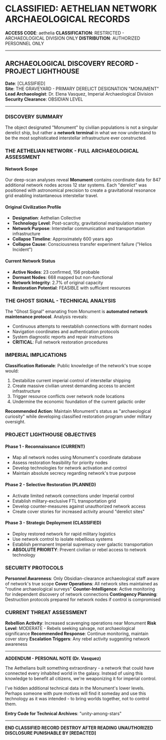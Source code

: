 # CLASSIFIED: AETHELIAN NETWORK ARCHAEOLOGICAL RECORDS
**ACCESS CODE**: aethelia
**CLASSIFICATION**: RESTRICTED - ARCHAEOLOGICAL DIVISION ONLY
**DISTRIBUTION**: AUTHORIZED PERSONNEL ONLY

---

## ARCHAEOLOGICAL DISCOVERY RECORD - PROJECT LIGHTHOUSE

**Date**: [CLASSIFIED]  
**Site**: THE GRAVEYARD - PRIMARY DERELICT DESIGNATION "MONUMENT"  
**Lead Archaeologist**: Dr. Elena Vasquez, Imperial Archaeological Division  
**Security Clearance**: OBSIDIAN LEVEL

---

### DISCOVERY SUMMARY

The object designated "Monument" by civilian populations is not a singular derelict ship, but rather a **network terminal** in what we now understand to be the most sophisticated interstellar infrastructure ever constructed.

### THE AETHELIAN NETWORK - FULL ARCHAEOLOGICAL ASSESSMENT

#### Network Scope
Our deep-scan analyses reveal **Monument** contains coordinate data for 847 additional network nodes across 12 star systems. Each "derelict" was positioned with astronomical precision to create a gravitational resonance grid enabling instantaneous interstellar travel.

#### Original Civilization Profile
- **Designation**: Aethelian Collective
- **Technology Level**: Post-scarcity, gravitational manipulation mastery  
- **Network Purpose**: Interstellar communication and transportation infrastructure
- **Collapse Timeline**: Approximately 600 years ago
- **Collapse Cause**: Consciousness transfer experiment failure ("Helios Incident")

#### Current Network Status
- **Active Nodes**: 23 confirmed, 156 probable
- **Dormant Nodes**: 668 mapped but non-functional
- **Network Integrity**: 2.7% of original capacity
- **Restoration Potential**: FEASIBLE with sufficient resources

### THE GHOST SIGNAL - TECHNICAL ANALYSIS

The "Ghost Signal" emanating from Monument is **automated network maintenance protocol**. Analysis reveals:
- Continuous attempts to reestablish connections with dormant nodes
- Navigation coordinates and authentication protocols
- System diagnostic reports and repair instructions
- **CRITICAL**: Full network restoration procedures

### IMPERIAL IMPLICATIONS

**Classification Rationale**: Public knowledge of the network's true scope would:
1. Destabilize current imperial control of interstellar shipping
2. Create massive civilian unrest demanding access to ancient infrastructure  
3. Trigger resource conflicts over network node locations
4. Undermine the economic foundation of the current galactic order

**Recommended Action**: Maintain Monument's status as "archaeological curiosity" while developing classified restoration program under military oversight.

### PROJECT LIGHTHOUSE OBJECTIVES

#### Phase 1 - Reconnaissance (CURRENT)
- Map all network nodes using Monument's coordinate database
- Assess restoration feasibility for priority nodes
- Develop technologies for network activation and control
- Maintain absolute secrecy regarding network's true purpose

#### Phase 2 - Selective Restoration (PLANNED)
- Activate limited network connections under Imperial control
- Establish military-exclusive FTL transportation grid
- Develop counter-measures against unauthorized network access
- Create cover stories for increased activity around "derelict sites"

#### Phase 3 - Strategic Deployment (CLASSIFIED)
- Deploy restored network for rapid military logistics
- Use network control to isolate rebellious systems
- Establish permanent Imperial supremacy over galactic transportation
- **ABSOLUTE PRIORITY**: Prevent civilian or rebel access to network technology

### SECURITY PROTOCOLS

**Personnel Awareness**: Only Obsidian-clearance archaeological staff aware of network's true scope
**Cover Operations**: All network sites maintained as "routine archaeological surveys"
**Counter-Intelligence**: Active monitoring for independent discovery of network connections
**Contingency Planning**: Destruction protocols prepared for network nodes if control is compromised

### CURRENT THREAT ASSESSMENT

**Rebellion Activity**: Increased scavenging operations near Monument
**Risk Level**: MODERATE - Rebels seeking salvage, not archaeological significance
**Recommended Response**: Continue monitoring, maintain cover story
**Escalation Triggers**: Any rebel activity suggesting network awareness

---

**ADDENDUM - PERSONAL NOTE (Dr. Vasquez)**

The Aethelians built something extraordinary - a network that could have connected every inhabited world in the galaxy. Instead of using this knowledge to benefit all citizens, we're weaponizing it for imperial control. 

I've hidden additional technical data in the Monument's lower levels. Perhaps someone with pure motives will find it someday and use this technology as it was intended - to bring worlds together, not to control them.

**Entry Code for Technical Archives**: "unity-among-stars"

---

**END CLASSIFIED RECORD**
**DESTROY AFTER READING**
**UNAUTHORIZED DISCLOSURE PUNISHABLE BY [REDACTED]**
